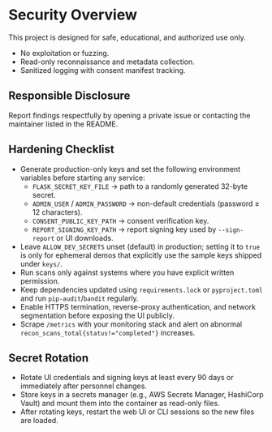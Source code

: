 # Security Overview
This project is designed for safe, educational, and authorized use only.

- No exploitation or fuzzing.
- Read-only reconnaissance and metadata collection.
- Sanitized logging with consent manifest tracking.

## Responsible Disclosure
Report findings respectfully by opening a private issue or contacting the maintainer listed in the README.

## Hardening Checklist
- Generate production-only keys and set the following environment variables before starting any service:
  - `FLASK_SECRET_KEY_FILE` → path to a randomly generated 32-byte secret.
  - `ADMIN_USER` / `ADMIN_PASSWORD` → non-default credentials (password ≥ 12 characters).
  - `CONSENT_PUBLIC_KEY_PATH` → consent verification key.
  - `REPORT_SIGNING_KEY_PATH` → report signing key used by `--sign-report` or UI downloads.
- Leave `ALLOW_DEV_SECRETS` unset (default) in production; setting it to `true` is only for ephemeral demos that explicitly use the sample keys shipped under `keys/`.
- Run scans only against systems where you have explicit written permission.
- Keep dependencies updated using `requirements.lock` or `pyproject.toml` and run `pip-audit`/`bandit` regularly.
- Enable HTTPS termination, reverse-proxy authentication, and network segmentation before exposing the UI publicly.
- Scrape `/metrics` with your monitoring stack and alert on abnormal `recon_scans_total{status!="completed"}` increases.

## Secret Rotation
- Rotate UI credentials and signing keys at least every 90 days or immediately after personnel changes.
- Store keys in a secrets manager (e.g., AWS Secrets Manager, HashiCorp Vault) and mount them into the container as read-only files.
- After rotating keys, restart the web UI or CLI sessions so the new files are loaded.
